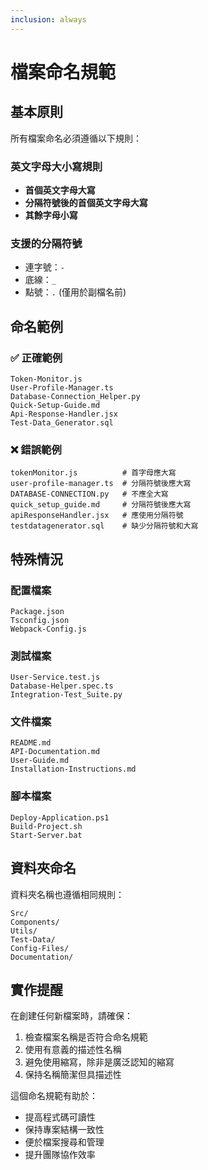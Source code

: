 ```yaml
---
inclusion: always
---
```


# 檔案命名規範

## 基本原則

所有檔案命名必須遵循以下規則：

### 英文字母大小寫規則
- **首個英文字母大寫**
- **分隔符號後的首個英文字母大寫**
- **其餘字母小寫**

### 支援的分隔符號
- 連字號：`-`
- 底線：`_`
- 點號：`.` (僅用於副檔名前)

## 命名範例

### ✅ 正確範例
```
Token-Monitor.js
User-Profile-Manager.ts
Database-Connection_Helper.py
Quick-Setup-Guide.md
Api-Response-Handler.jsx
Test-Data_Generator.sql
```

### ❌ 錯誤範例
```
tokenMonitor.js          # 首字母應大寫
user-profile-manager.ts  # 分隔符號後應大寫
DATABASE-CONNECTION.py   # 不應全大寫
quick_setup_guide.md     # 分隔符號後應大寫
apiResponseHandler.jsx   # 應使用分隔符號
testdatagenerator.sql    # 缺少分隔符號和大寫
```

## 特殊情況

### 配置檔案
```
Package.json
Tsconfig.json
Webpack-Config.js
```

### 測試檔案
```
User-Service.test.js
Database-Helper.spec.ts
Integration-Test_Suite.py
```

### 文件檔案
```
README.md
API-Documentation.md
User-Guide.md
Installation-Instructions.md
```

### 腳本檔案
```
Deploy-Application.ps1
Build-Project.sh
Start-Server.bat
```

## 資料夾命名

資料夾名稱也遵循相同規則：
```
Src/
Components/
Utils/
Test-Data/
Config-Files/
Documentation/
```

## 實作提醒

在創建任何新檔案時，請確保：
1. 檢查檔案名稱是否符合命名規範
2. 使用有意義的描述性名稱
3. 避免使用縮寫，除非是廣泛認知的縮寫
4. 保持名稱簡潔但具描述性

這個命名規範有助於：
- 提高程式碼可讀性
- 保持專案結構一致性
- 便於檔案搜尋和管理
- 提升團隊協作效率